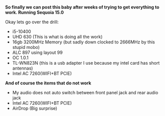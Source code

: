 **So finally we can post this baby after weeks of trying to get everything to work. Running Sequoia 15.0**

Okay lets go over the drill:

- i5-10400
- UHD 630 (This is what is doing all the work)
- 16gb 3200MHz Memory (but sadly down clocked to 2666MHz by this stupid mobo)
- ALC 897 using layout 99
- OC 1.0.1
- TL-WN823N (this is a usb adapter I use because my intel card has short antennas)
- Intel AC 7260(WIFI+BT PCIE)

**And of course the items that do not work**

- My audio does not auto switch between front panel jack and rear audio jack
- Intel AC 7260(WIFI+BT PCIE)
- AirDrop (Big surprise)
